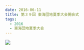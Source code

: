 ```yaml
---
date: 2016-06-11
title: 第３９回 東海団地夏季大会開会式
tags:
  - 2016
  - 東海団地夏季大会
---
```


![](/images/2016-06-11--main.jpg)
